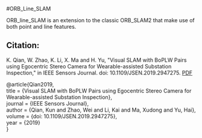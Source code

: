 #ORB_Line_SLAM

ORB_line_SLAM is an extension to the classic ORB_SLAM2 that make use of both point and line features. 

Citation:
------------
K. Qian, W. Zhao, K. Li, X. Ma and H. Yu, "Visual SLAM with BoPLW Pairs using Egocentric Stereo Camera for Wearable-assisted Substation Inspection," in IEEE Sensors Journal. doi: 10.1109/JSEN.2019.2947275. [PDF](https://ieeexplore.ieee.org/document/8868098)

@article{Qian2019, <br>
title = {Visual SLAM with BoPLW Pairs using Egocentric Stereo Camera for Wearable-assisted Substation Inspection}, <br>
journal = {IEEE Sensors Journal}, <br>
author = {Qian, Kun and Zhao, Wei and Li, Kai and Ma, Xudong and Yu, Hai}, <br>
volume = {doi: 10.1109/JSEN.2019.2947275}, <br>
year = {2019} <br>
} <br>

